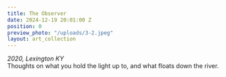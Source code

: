 ```yaml
---
title: The Observer
date: 2024-12-19 20:01:00 Z
position: 0
preview_photo: "/uploads/3-2.jpeg"
layout: art_collection
---
```


*2020, Lexington KY* <br>
Thoughts on what you hold the light up to, and what floats down the river. 